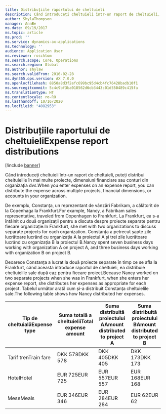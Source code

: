 ```yaml
---
title: Distribuțiile raportului de cheltuieli
description: Când introduceți cheltuieli într-un raport de cheltuieli, puteți distribui cheltuielile în mai multe proiecte, persoane juridice sau conturi din organizația dvs.
author: ShylaThompson
manager: AnnBe
ms.date: 09/19/2017
ms.topic: article
ms.prod: ''
ms.service: dynamics-ax-applications
ms.technology: ''
audience: Application User
ms.reviewer: roschlom
ms.search.scope: Core, Operations
ms.search.region: Global
ms.author: shylaw
ms.search.validFrom: 2016-02-28
ms.dyn365.ops.version: AX 7.0.0
ms.openlocfilehash: 8850a8d3f2efc699bc95d4cb4fc76428badb10f1
ms.sourcegitcommit: 5c4c9bf3ba018562d6cb3443c01d550489c415fa
ms.translationtype: HT
ms.contentlocale: ro-RO
ms.lasthandoff: 10/16/2020
ms.locfileid: "4082953"
---
```

# <a name="expense-report-distributions"></a><span data-ttu-id="709fd-103">Distribuțiile raportului de cheltuieli</span><span class="sxs-lookup"><span data-stu-id="709fd-103">Expense report distributions</span></span>

[!include [banner](../includes/banner.md)]

<span data-ttu-id="709fd-104">Când introduceți cheltuieli într-un raport de cheltuieli, puteți distribui cheltuielile în mai multe proiecte, dimensiuni financiare sau conturi din organizația dvs.</span><span class="sxs-lookup"><span data-stu-id="709fd-104">When you enter expenses on an expense report, you can distribute the expense across multiple projects, financial dimensions, or accounts in your organization.</span></span>

<span data-ttu-id="709fd-105">De exemplu, Constanța, un reprezentant de vânzări Fabrikam, a călătorit de la Copenhaga la Frankfurt.</span><span class="sxs-lookup"><span data-stu-id="709fd-105">For example, Nancy, a Fabrikam sales representative, traveled from Copenhagen to Frankfurt.</span></span> <span data-ttu-id="709fd-106">La Frankfurt, ea s-a întâlnit cu două organizații pentru a discuta despre proiecte separate pentru fiecare organizație.</span><span class="sxs-lookup"><span data-stu-id="709fd-106">In Frankfurt, she met with two organizations to discuss separate projects for each organization.</span></span> <span data-ttu-id="709fd-107">Constanța a petrecut șapte zile lucrătoare lucrând cu organizația A la proiectul A și trei zile lucrătoare lucrând cu organizația B la proiectul B.</span><span class="sxs-lookup"><span data-stu-id="709fd-107">Nancy spent seven business days working with organization A on project A, and three business days working with organization B on project B.</span></span>

<span data-ttu-id="709fd-108">Deoarece Constanța a lucrat la două proiecte separate în timp ce se afla la Frankfurt, când aceasta introduce raportul de cheltuieli, ea distribuie cheltuielile sale după caz pentru fiecare proiect.</span><span class="sxs-lookup"><span data-stu-id="709fd-108">Because Nancy worked on two separate projects when she was in Frankfurt, when she enters her expense report, she distributes her expenses as appropriate for each project.</span></span> <span data-ttu-id="709fd-109">Tabelul următor arată cum și-a distribuit Constanța cheltuielile sale.</span><span class="sxs-lookup"><span data-stu-id="709fd-109">The following table shows how Nancy distributed her expenses.</span></span>


| <span data-ttu-id="709fd-110">Tip de cheltuială</span><span class="sxs-lookup"><span data-stu-id="709fd-110">Expense type</span></span> | <span data-ttu-id="709fd-111">Suma totală a cheltuielii</span><span class="sxs-lookup"><span data-stu-id="709fd-111">Total expense amount</span></span>|<span data-ttu-id="709fd-112">Suma distribuită proiectului A</span><span class="sxs-lookup"><span data-stu-id="709fd-112">Amount distributed to project A</span></span>| <span data-ttu-id="709fd-113">Suma distribuită proiectului B</span><span class="sxs-lookup"><span data-stu-id="709fd-113">Amount distributed to project B</span></span> |
|--------------|---------------------|-------------------------------|---------------------------------|
|<span data-ttu-id="709fd-114">Tarif tren</span><span class="sxs-lookup"><span data-stu-id="709fd-114">Train fare</span></span>   |<span data-ttu-id="709fd-115">DKK 578</span><span class="sxs-lookup"><span data-stu-id="709fd-115">DKK 578</span></span>              |<span data-ttu-id="709fd-116">DKK 405</span><span class="sxs-lookup"><span data-stu-id="709fd-116">DKK 405</span></span>                        |<span data-ttu-id="709fd-117">DKK 173</span><span class="sxs-lookup"><span data-stu-id="709fd-117">DKK 173</span></span>                          |
|<span data-ttu-id="709fd-118">Hotel</span><span class="sxs-lookup"><span data-stu-id="709fd-118">Hotel</span></span>         |<span data-ttu-id="709fd-119">EUR 725</span><span class="sxs-lookup"><span data-stu-id="709fd-119">EUR 725</span></span>              |<span data-ttu-id="709fd-120">EUR 557</span><span class="sxs-lookup"><span data-stu-id="709fd-120">EUR 557</span></span>                        |<span data-ttu-id="709fd-121">EUR 168</span><span class="sxs-lookup"><span data-stu-id="709fd-121">EUR 168</span></span>                          |
|<span data-ttu-id="709fd-122">Mese</span><span class="sxs-lookup"><span data-stu-id="709fd-122">Meals</span></span>         |<span data-ttu-id="709fd-123">EUR 346</span><span class="sxs-lookup"><span data-stu-id="709fd-123">EUR 346</span></span>              |<span data-ttu-id="709fd-124">EUR 284</span><span class="sxs-lookup"><span data-stu-id="709fd-124">EUR 284</span></span>                        |<span data-ttu-id="709fd-125">EUR 62</span><span class="sxs-lookup"><span data-stu-id="709fd-125">EUR 62</span></span>                           |

